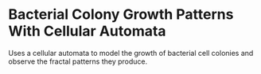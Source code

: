 # Bacterial Colony Growth Patterns With Cellular Automata

Uses a cellular automata to model the growth of bacterial cell colonies and observe the fractal patterns they produce.
